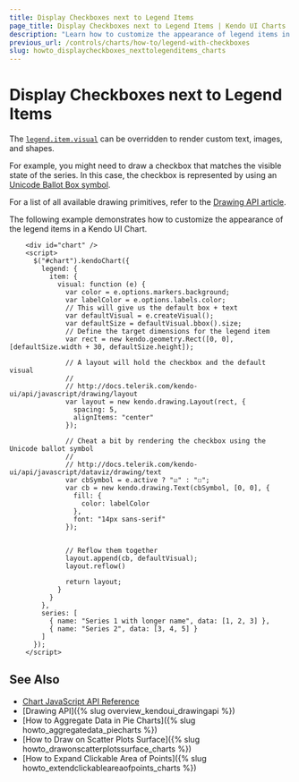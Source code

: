```yaml
---
title: Display Checkboxes next to Legend Items
page_title: Display Checkboxes next to Legend Items | Kendo UI Charts
description: "Learn how to customize the appearance of legend items in Kendo UI Charts."
previous_url: /controls/charts/how-to/legend-with-checkboxes
slug: howto_displaycheckboxes_nexttolegenditems_charts
---
```


# Display Checkboxes next to Legend Items

The [`legend.item.visual`](/api/javascript/dataviz/ui/chart/configuration/legend.item.visual) can be overridden to render custom text, images, and shapes.

For example, you might need to draw a checkbox that matches the visible state of the series. In this case, the checkbox is represented by using an [Unicode Ballot Box symbol](https://en.wikipedia.org/wiki/Checkbox#Unicode).

For a list of all available drawing primitives, refer to the [Drawing API article](/framework/drawing/overview).

The following example demonstrates how to customize the appearance of the legend items in a Kendo UI Chart.

```dojo
    <div id="chart" />
    <script>
      $("#chart").kendoChart({
        legend: {
          item: {
            visual: function (e) {
              var color = e.options.markers.background;
              var labelColor = e.options.labels.color;
              // This will give us the default box + text
              var defaultVisual = e.createVisual();
              var defaultSize = defaultVisual.bbox().size;
              // Define the target dimensions for the legend item
              var rect = new kendo.geometry.Rect([0, 0], [defaultSize.width + 30, defaultSize.height]);

              // A layout will hold the checkbox and the default visual
              //
              // http://docs.telerik.com/kendo-ui/api/javascript/drawing/layout
              var layout = new kendo.drawing.Layout(rect, {
                spacing: 5,
                alignItems: "center"
              });

              // Cheat a bit by rendering the checkbox using the Unicode ballot symbol
              //
              // http://docs.telerik.com/kendo-ui/api/javascript/dataviz/drawing/text
              var cbSymbol = e.active ? "☑" : "☐";
              var cb = new kendo.drawing.Text(cbSymbol, [0, 0], {
                fill: {
                  color: labelColor
                },
                font: "14px sans-serif"
              });


              // Reflow them together
              layout.append(cb, defaultVisual);
              layout.reflow()

              return layout;
            }
          }
        },
        series: [
          { name: "Series 1 with longer name", data: [1, 2, 3] },
          { name: "Series 2", data: [3, 4, 5] }
        ]
      });
    </script>
```

## See Also

* [Chart JavaScript API Reference](/api/javascript/dataviz/ui/chart)
* [Drawing API]({% slug overview_kendoui_drawingapi %})
* [How to Aggregate Data in Pie Charts]({% slug howto_aggregatedata_piecharts %})
* [How to Draw on Scatter Plots Surface]({% slug howto_drawonscatterplotssurface_charts %})
* [How to Expand Clickable Area of Points]({% slug howto_extendclickableareaofpoints_charts %})
